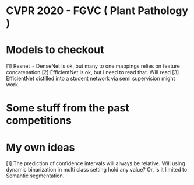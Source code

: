 # CVPR 2020 - FGVC ( Plant Pathology )


# Models to checkout

[1] Resnet + DenseNet is ok, but many to one mappings relies on feature concatenation
[2] EfficientNet is ok, but i need to read that. Will read
[3] EfficientNet distilled into a student network via semi supervision might work.


# Some stuff from the past competitions


# My own ideas
[1] The prediction of confidence intervals will always be relative. Will using dynamic
binarization in multi class setting hold any value? Or, is it limited to Semantic segmentation.
